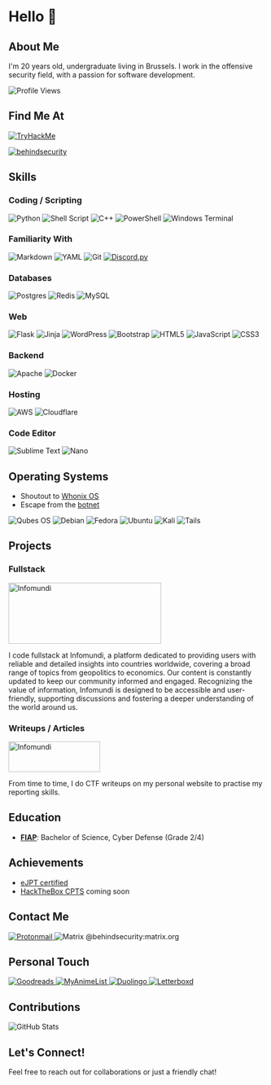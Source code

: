 # Hello 👋

## About Me
I'm 20 years old, undergraduate living in Brussels. I work in the offensive security field, with a passion for software development.

![Profile Views](https://komarev.com/ghpvc/?username=behindsecurity&color=blue)

## Find Me At

[ ![TryHackMe](https://tryhackme-badges.s3.amazonaws.com/behindsecurity.png) ](https://tryhackme.com/p/behindsecurity)

[ ![behindsecurity](https://www.hackthebox.eu/badge/image/600542)](https://app.hackthebox.com/profile/600542)

## Skills

### Coding / Scripting
![Python](https://img.shields.io/badge/Python-3776AB?style=for-the-badge&logo=python&logoColor=white)
![Shell Script](https://img.shields.io/badge/shell_script-%23121011.svg?style=for-the-badge&logo=gnu-bash&logoColor=white)
![C++](https://img.shields.io/badge/C++-00599C?style=for-the-badge&logo=cplusplus&logoColor=white)
![PowerShell](https://img.shields.io/badge/PowerShell-%235391FE.svg?style=for-the-badge&logo=powershell&logoColor=white)
![Windows Terminal](https://img.shields.io/badge/Windows%20Terminal-%234D4D4D.svg?style=for-the-badge&logo=windows-terminal&logoColor=white)

### Familiarity With
![Markdown](https://img.shields.io/badge/markdown-%23000000.svg?style=for-the-badge&logo=markdown&logoColor=white)
![YAML](https://img.shields.io/badge/yaml-%23ffffff.svg?style=for-the-badge&logo=yaml&logoColor=151515)
![Git](https://img.shields.io/badge/Git-F05032?style=for-the-badge&logo=git&logoColor=white)
[ ![Discord](https://img.shields.io/badge/Discord-%235865F2.svg?style=for-the-badge&logo=discord&logoColor=white).py ](https://discordpy.readthedocs.io/en/stable/)

### Databases
![Postgres](https://img.shields.io/badge/postgres-%23316192.svg?style=for-the-badge&logo=postgresql&logoColor=white)
![Redis](https://img.shields.io/badge/redis-%23DD0031.svg?style=for-the-badge&logo=redis&logoColor=white)
![MySQL](https://img.shields.io/badge/mysql-4479A1.svg?style=for-the-badge&logo=mysql&logoColor=white)

### Web
![Flask](https://img.shields.io/badge/Flask-000000?style=for-the-badge&logo=flask&logoColor=white)
![Jinja](https://img.shields.io/badge/jinja-white.svg?style=for-the-badge&logo=jinja&logoColor=black)
![WordPress](https://img.shields.io/badge/WordPress-%23117AC9.svg?style=for-the-badge&logo=WordPress&logoColor=white)
![Bootstrap](https://img.shields.io/badge/bootstrap-%238511FA.svg?style=for-the-badge&logo=bootstrap&logoColor=white)
![HTML5](https://img.shields.io/badge/html5-%23E34F26.svg?style=for-the-badge&logo=html5&logoColor=white)
![JavaScript](https://img.shields.io/badge/JavaScript-F7DF1E?style=for-the-badge&logo=javascript&logoColor=black)
![CSS3](https://img.shields.io/badge/css3-%231572B6.svg?style=for-the-badge&logo=css3&logoColor=white)


### Backend
![Apache](https://img.shields.io/badge/apache-%23D42029.svg?style=for-the-badge&logo=apache&logoColor=white)
![Docker](https://img.shields.io/badge/Docker-2496ED?style=for-the-badge&logo=docker&logoColor=white)

### Hosting
![AWS](https://img.shields.io/badge/AWS-%23FF9900.svg?style=for-the-badge&logo=amazon-aws&logoColor=white)
![Cloudflare](https://img.shields.io/badge/Cloudflare-F38020?style=for-the-badge&logo=Cloudflare&logoColor=white)

### Code Editor
![Sublime Text](https://img.shields.io/badge/sublime_text-%23575757.svg?style=for-the-badge&logo=sublime-text&logoColor=important)
![Nano](https://a11ybadges.com/badge?logo=nano)


## Operating Systems
- Shoutout to [Whonix OS](https://www.whonix.org/)
- Escape from the [botnet](https://www.microsoft.com/en-us/windows/?r=1)

![Qubes OS](https://a11ybadges.com/badge?logo=qubesos)
![Debian](https://img.shields.io/badge/Debian-D70A53?style=for-the-badge&logo=debian&logoColor=white)
![Fedora](https://img.shields.io/badge/Fedora-294172?style=for-the-badge&logo=fedora&logoColor=white)
![Ubuntu](https://img.shields.io/badge/Ubuntu-E95420?style=for-the-badge&logo=ubuntu&logoColor=white)
![Kali](https://img.shields.io/badge/Kali-268BEE?style=for-the-badge&logo=kalilinux&logoColor=white)
![Tails](https://img.shields.io/badge/Tails%20-56347C?&style=for-the-badge&logo=tails&logoColor=white)


## Projects

### Fullstack
<a href="https://infomundi.net/"><img src="https://infomundi.net/static/img/logos/logo-wide-dark-resized.webp" alt="Infomundi" width="300" height="120"></a><br>

I code fullstack at Infomundi, a platform dedicated to providing users with reliable and detailed insights into countries worldwide, covering a broad range of topics from geopolitics to economics. Our content is constantly updated to keep our community informed and engaged. Recognizing the value of information, Infomundi is designed to be accessible and user-friendly, supporting discussions and fostering a deeper understanding of the world around us.

### Writeups / Articles
<a href="https://behindsecurity.com/"><img src="https://behindsecurity.com/wp-content/uploads/2023/04/behind-security.png.webp" alt="Infomundi" width="180" height="60"></a><br>

From time to time, I do CTF writeups on my personal website to practise my reporting skills.


## Education
- **[FIAP](https://www.fiap.com.br/)**: Bachelor of Science, Cyber Defense (Grade 2/4)


## Achievements
- [eJPT certified](https://verified.elearnsecurity.com/certificates/e7b04d48-3a13-40e8-b66d-96ee2147f284)
- [HackTheBox CPTS](https://academy.hackthebox.com/preview/certifications/htb-certified-penetration-testing-specialist/) coming soon


## Contact Me
[ ![Protonmail](https://img.shields.io/badge/ProtonMail-8B89CC?style=for-the-badge&logo=protonmail&logoColor=white) ](https://infomundi.net/team)
![Matrix](https://img.shields.io/badge/matrix-000000?style=for-the-badge&logo=Matrix&logoColor=white) @behindsecurity:matrix.org

## Personal Touch

[ ![Goodreads](https://img.shields.io/badge/Goodreads-F3F1EA?style=for-the-badge&logo=goodreads&logoColor=372213) ](https://www.goodreads.com/user/show/176254580-guilherme-alves)
[ ![MyAnimeList](https://a11ybadges.com/badge?logo=myanimelist) ](https://myanimelist.net/profile/the_hated_one)
[ ![Duolingo](https://img.shields.io/badge/Duolingo-%234DC730.svg?style=for-the-badge&logo=Duolingo&logoColor=white) ](https://www.duolingo.com/profile/the_hated_one)
[ ![Letterboxd](https://img.shields.io/badge/Letterboxd-202830.svg?style=for-the-badge&logo=Letterboxd&logoColor=white) ](https://letterboxd.com/the_hated_one/)


## Contributions
![GitHub Stats](https://github-readme-stats.vercel.app/api?username=behindsecurity&show_icons=true)


## Let's Connect!
Feel free to reach out for collaborations or just a friendly chat!

